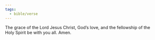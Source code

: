 ```yaml
---
tags:
  - bible/verse
---
```

The grace of the Lord Jesus Christ, God’s love, and the fellowship of the Holy Spirit be with you all. Amen.